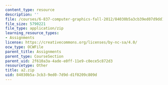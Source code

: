 ```yaml
---
content_type: resource
description: ''
file: /courses/6-837-computer-graphics-fall-2012/84030b5a3cb39ed07d9dd1f0209c809d_a2.zip
file_size: 5790221
file_type: application/zip
learning_resource_types:
- Assignments
license: https://creativecommons.org/licenses/by-nc-sa/4.0/
ocw_type: OCWFile
parent_title: Assignments
parent_type: CourseSection
parent_uid: 2f610a3a-4ade-e0ff-11e9-c0ece5c872d3
resourcetype: Other
title: a2.zip
uid: 84030b5a-3cb3-9ed0-7d9d-d1f0209c809d
---
```

